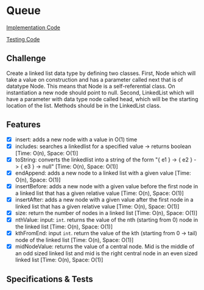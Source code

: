 # Queue

[Implementation Code](../queue/Queue.java)

[Testing Code](../../../../test/java/datastructures/queue/QueueTest.java)

## Challenge

Create a linked list data type by defining two classes. First, Node which will take a value on construction and has a parameter called next that is of datatype Node. This means that Node is a self-referential class. On instantiation a new node should point to null. Second, LinkedList which will have a parameter with data type node called head, which will be the starting location of the list. Methods should be in the LinkedList class.

## Features

- [x] insert: adds a new node with a value in O(1) time
- [x] includes: searches a linkedlist for a specified value -> returns boolean [Time: O(n), Space: O(1)]
- [x] toString: converts the linkedlist into a string of the form "{ e1 } -> { e2 } -> { e3 } -> null" [Time: O(n), Space: O(1)]
- [x] endAppend: adds a new node to a linked list with a given value [Time: O(n), Space: O(1)]
- [x] insertBefore: adds a new node with a given value before the first node in a linked list that has a given relative value [Time: O(n), Space: O(1)]
- [x] insertAfter: adds a new node with a given value after the first node in a linked list that has a given relative value [Time: O(n), Space: O(1)]
- [x] size: return the number of nodes in a linked list [Time: O(n), Space: O(1)]
- [x] nthValue: input: `int`. returns the value of the nth (starting from 0) node in the linked list [Time: O(n), Space: O(1)]
- [x] kthFromEnd: input `int`. return the value of the kth (starting from 0 -> tail) node of the linked list [Time: O(n), Space: O(1)]
- [x] midNodeValue: returns the value of a central node. Mid is the middle of an odd sized linked list and mid is the right central node in an even sized linked list [Time: O(n), Space: O(1)]

## Specifications & Tests
